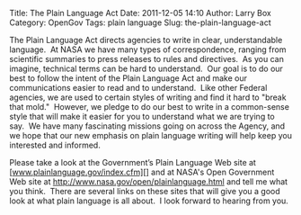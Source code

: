 Title: The Plain Language Act
Date: 2011-12-05 14:10
Author: Larry Box
Category: OpenGov
Tags: plain language
Slug: the-plain-language-act

The Plain Language Act directs agencies to write in clear,
understandable language.  At NASA we have many types of correspondence,
ranging from scientific summaries to press releases to rules and
directives.  As you can imagine, technical terms can be hard to
understand.  Our goal is to do our best to follow the intent of the
Plain Language Act and make our communications easier to read and to
understand.  Like other Federal agencies, we are used to certain styles
of writing and find it hard to "break that mold."  However, we pledge to
do our best to write in a common-sense style that will make it easier
for you to understand what we are trying to say.  We have many
fascinating missions going on across the Agency, and we hope that our
new emphasis on plain language writing will help keep you interested and
informed.

Please take a look at the Government’s Plain Language Web site at
[www.plainlanguage.gov/index.cfm][] and at NASA's Open Government Web
site at <http://www.nasa.gov/open/plainlanguage.html> and tell me what
you think.  There are several links on these sites that will give you a
good look at what plain language is all about.  I look forward to
hearing from you.

  [www.plainlanguage.gov/index.cfm]: http://www.plainlanguage.gov/index.cfm
